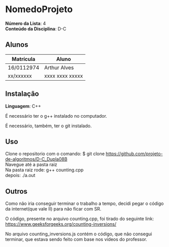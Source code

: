 # NomedoProjeto

**Número da Lista**: 4<br>
**Conteúdo da Disciplina**: D-C<br>

## Alunos
|Matrícula | Aluno |
| -- | -- |
| 16/0112974  |  Arthur Alves |
| xx/xxxxxx  |  xxxx xxxx xxxxx |


## Instalação 
**Linguagem**: C++<br>

É necessário ter o g++ instalado no computador.

É necessário, também, ter o git instalado.

## Uso 

Clone o repositorio com o comando: $ git clone https://github.com/projeto-de-algoritmos/D-C_Dupla08B <br>
Navegue até a pasta raiz <br>
Na pasta raiz rode:
     g++ counting.cpp
<br>
depois:
    ./a.out

## Outros 
Como não iria conseguir terminar o trabalho a tempo, decidi pegar o código da internet(que vale II) para não ficar com SR.


O código, presente no arquivo counting.cpp, foi tirado do seguinte link: https://www.geeksforgeeks.org/counting-inversions/

No arquivo counting_inversions.js contém o código, que não consegui terminar, que estava sendo feito com base nos vídeos do professor.






